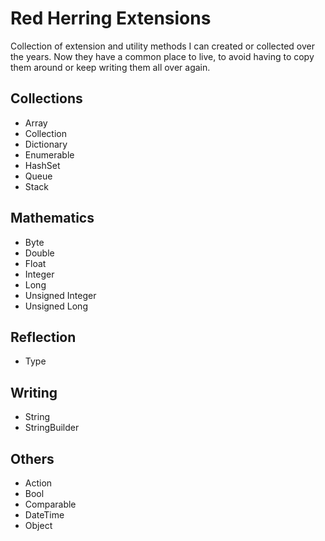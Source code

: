 # Red Herring Extensions

Collection of extension and utility methods I can created or collected over the years. Now they have a common place to live, to avoid having to copy them around or keep writing them all over again.

## Collections
- Array
- Collection
- Dictionary
- Enumerable
- HashSet
- Queue
- Stack

## Mathematics
- Byte
- Double
- Float
- Integer
- Long
- Unsigned Integer
- Unsigned Long

## Reflection
- Type

## Writing
- String
- StringBuilder

## Others
- Action
- Bool
- Comparable
- DateTime
- Object